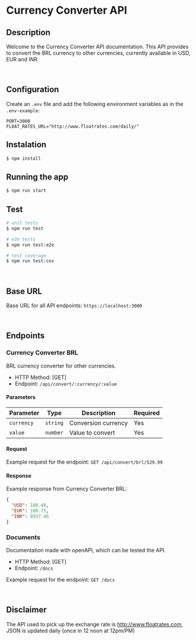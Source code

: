 # Currency Converter API

## Description

Welcome to the Currency Converter API documentation. This API provides to convert the BRL currency to other currencies, currently available in USD, EUR and INR.

<br>

## Configuration
Create an `.env` file and add the following environment variables as in the `.env-example`:

```
PORT=3000
FLOAT_RATES_URL="http://www.floatrates.com/daily/"
```

## Instalation

```bash
$ npm install
```

## Running the app

```bash
$ npm run start
```

## Test

```bash
# unit tests
$ npm run test

# e2e tests
$ npm run test:e2e

# test coverage
$ npm run test:cov
```

<br>

## Base URL
Base URL for all API endpoints: `https://localhost:3000`

<br>

## Endpoints
### Currency Converter BRL

BRL currency converter for other currencies.

- HTTP Method: [GET]
- Endpoint: `/api/convert/:currency/:value`

#### Parameters

| Parameter  | Type     | Description                              | Required |
| ---------- | -------- | ---------------------------------------- | -------- |
| `currency` | `string` | Conversion currency                      | Yes
| `value`    | `number` | Value to convert                         | Yes

#### Request

Example request for the endpoint:
`GET /api/convert/brl/529.99`

#### Response
Example response from Currency Converter BRL:

```json
{
  "USD": 108.40,
  "EUR": 100.75,
  "INR": 8937.46
}
```

### Documents
Documentation made with openAPI, which can be tested the API.

- HTTP Method: [GET]
- Endpoint: `/docs`

Example request for the endpoint:
`GET /docs`

<br>

## Disclaimer
The API used to pick up the exchange rate is http://www.floatrates.com, JSON is updated daily (once in 12 noon at 12pm/PM)